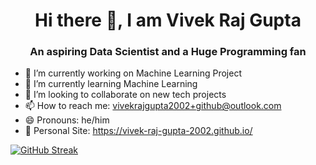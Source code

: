 
<div align="center">

# Hi there 👋, I am Vivek Raj Gupta

<h3>An aspiring Data Scientist and a Huge Programming fan</h3>

</div>

- 🔭 I’m currently working on Machine Learning Project
- 🌱 I’m currently learning Machine Learning
- 👯 I’m looking to collaborate on new tech projects
- 📫 How to reach me: vivekrajgupta2002+github@outlook.com
- 😄 Pronouns: he/him
- 🖖 Personal Site: https://vivek-raj-gupta-2002.github.io/


[![GitHub Streak](https://streak-stats.demolab.com/?user=Vivek-raj-gupta-2002&theme=neon)](https://git.io/streak-stats)
